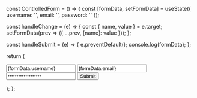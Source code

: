 const ControlledForm = () => {
  const [formData, setFormData] = useState({
    username: '',
    email: '',
    password: ''
  });

  const handleChange = (e) => {
    const { name, value } = e.target;
    setFormData(prev => ({
      ...prev,
      [name]: value
    }));
  };

  const handleSubmit = (e) => {
    e.preventDefault();
    console.log(formData);
  };

  return (
    <form onSubmit={handleSubmit}>
      <input
        name="username"
        value={formData.username}
        onChange={handleChange}
      />
      <input
        name="email"
        type="email"
        value={formData.email}
        onChange={handleChange}
      />
      <input
        name="password"
        type="password"
        value={formData.password}
        onChange={handleChange}
      />
      <button type="submit">Submit</button>
    </form>
  );
};
